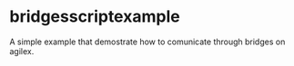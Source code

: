 # bridgesscriptexample
A simple example that demostrate how to comunicate through bridges on agilex.
